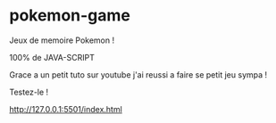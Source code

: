 # pokemon-game

Jeux de memoire Pokemon ! 

100% de JAVA-SCRIPT 

Grace a un petit tuto sur youtube j'ai reussi a faire se petit jeu sympa ! 

Testez-le !

http://127.0.0.1:5501/index.html
